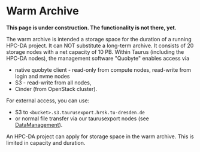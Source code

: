 # Warm Archive

**This page is under construction. The functionality is not there, yet.**

The warm archive is intended a storage space for the duration of a running HPC-DA project. It can
NOT substitute a long-term archive. It consists of 20 storage nodes with a net capacity of 10 PB.
Within Taurus (including the HPC-DA nodes), the management software "Quobyte" enables access via

- native quobyte client - read-only from compute nodes, read-write
  from login and nvme nodes
- S3 - read-write from all nodes,
- Cinder (from OpenStack cluster).

For external access, you can use:

- S3 to `<bucket>.s3.taurusexport.hrsk.tu-dresden.de`
- or normal file transfer via our taurusexport nodes (see [DataManagement](overview.md)).

An HPC-DA project can apply for storage space in the warm archive. This is limited in capacity and
duration.
